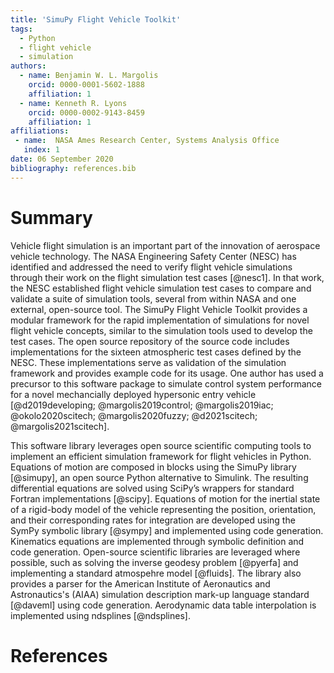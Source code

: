 ```yaml
---
title: 'SimuPy Flight Vehicle Toolkit'
tags:
  - Python
  - flight vehicle 
  - simulation
authors:
  - name: Benjamin W. L. Margolis
    orcid: 0000-0001-5602-1888
    affiliation: 1
  - name: Kenneth R. Lyons
    orcid: 0000-0002-9143-8459
    affiliation: 1
affiliations:
 - name:  NASA Ames Research Center, Systems Analysis Office
   index: 1
date: 06 September 2020
bibliography: references.bib
---
```


# Summary

Vehicle flight simulation is an important part of the innovation of aerospace vehicle technology. The NASA Engineering Safety Center (NESC) has identified and addressed the need to verify flight vehicle simulations through their work on the flight simulation test cases [@nesc1]. In that work, the NESC established flight vehicle simulation test cases to compare and validate a suite of simulation tools, several from within NASA and one external, open-source tool. The SimuPy Flight Vehicle Toolkit provides a modular framework for the rapid implementation of simulations for novel flight vehicle concepts, similar to the simulation tools used to develop the test cases. The open source repository of the source code includes implementations for the sixteen atmospheric test cases defined by the NESC. These implementations serve as validation of the simulation framework and provides example code for its usage. One author has used a precursor to this software package to simulate control system performance for a novel mechancially deployed hypersonic entry vehicle [@d2019developing; @margolis2019control; @margolis2019iac; @okolo2020scitech; @margolis2020fuzzy; @d2021scitech; @margolis2021scitech].

This software library leverages open source scientific computing tools to implement an efficient simulation framework for flight vehicles in Python. Equations of motion are composed in blocks using the SimuPy library [@simupy], an open source Python alternative to Simulink. The resulting differential equations are solved using SciPy’s wrappers for standard Fortran implementations [@scipy]. Equations of motion for the inertial state of a rigid-body model of the vehicle representing the position, orientation, and their corresponding rates for integration are developed using the SymPy symbolic library [@sympy] and implemented using code generation. Kinematics equations are implemented through symbolic definition and code generation. Open-source scientific libraries are leveraged where possible, such as solving the inverse geodesy problem [@pyerfa] and implementing a standard atmospehre model [@fluids]. The library also provides a parser for the American Institute of Aeronautics and Astronautics's (AIAA) simulation description mark-up language standard [@daveml] using code generation. Aerodynamic data table interpolation is implemented using ndsplines [@ndsplines].


# References
